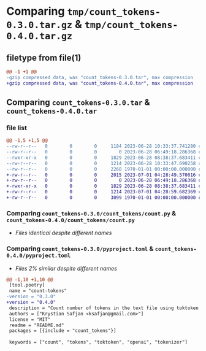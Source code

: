 # Comparing `tmp/count_tokens-0.3.0.tar.gz` & `tmp/count_tokens-0.4.0.tar.gz`

## filetype from file(1)

```diff
@@ -1 +1 @@
-gzip compressed data, was "count_tokens-0.3.0.tar", max compression
+gzip compressed data, was "count_tokens-0.4.0.tar", max compression
```

## Comparing `count_tokens-0.3.0.tar` & `count_tokens-0.4.0.tar`

### file list

```diff
@@ -1,5 +1,5 @@
--rw-r--r--   0        0        0     1184 2023-06-28 10:33:37.741280 count_tokens-0.3.0/README.md
--rw-r--r--   0        0        0        0 2023-06-28 06:49:18.286368 count_tokens-0.3.0/count_tokens/__init__.py
--rwxr-xr-x   0        0        0     1829 2023-06-28 08:38:37.683411 count_tokens-0.3.0/count_tokens/count.py
--rw-r--r--   0        0        0     1214 2023-06-28 10:33:47.690258 count_tokens-0.3.0/pyproject.toml
--rw-r--r--   0        0        0     2268 1970-01-01 00:00:00.000000 count_tokens-0.3.0/PKG-INFO
+-rw-r--r--   0        0        0     2015 2023-07-01 04:28:49.570016 count_tokens-0.4.0/README.md
+-rw-r--r--   0        0        0        0 2023-06-28 06:49:18.286368 count_tokens-0.4.0/count_tokens/__init__.py
+-rwxr-xr-x   0        0        0     1829 2023-06-28 08:38:37.683411 count_tokens-0.4.0/count_tokens/count.py
+-rw-r--r--   0        0        0     1214 2023-07-01 04:28:59.682369 count_tokens-0.4.0/pyproject.toml
+-rw-r--r--   0        0        0     3099 1970-01-01 00:00:00.000000 count_tokens-0.4.0/PKG-INFO
```

### Comparing `count_tokens-0.3.0/count_tokens/count.py` & `count_tokens-0.4.0/count_tokens/count.py`

 * *Files identical despite different names*

### Comparing `count_tokens-0.3.0/pyproject.toml` & `count_tokens-0.4.0/pyproject.toml`

 * *Files 2% similar despite different names*

```diff
@@ -1,10 +1,10 @@
 [tool.poetry]
 name = "count-tokens"
-version = "0.3.0"
+version = "0.4.0"
 description = "Count number of tokens in the text file using toktoken tokenizer from OpenAI."
 authors = ["Krystian Safjan <ksafjan@gmail.com>"]
 license = "MIT"
 readme = "README.md"
 packages = [{include = "count_tokens"}]
 
 keywords = ["count", "tokens", "toktoken", "openai", "tokenizer"]
```

